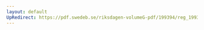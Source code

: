 ```yaml
---
layout: default
UpRedirect: https://pdf.swedeb.se/riksdagen-volumeG-pdf/199394/reg_199394_BoU.pdf
---
```

